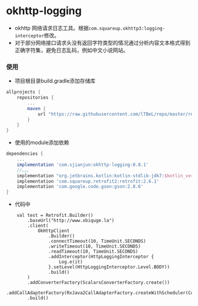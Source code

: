 # okhttp-logging
- okhttp 网络请求日志工具。根据`com.squareup.okhttp3:logging-interceptor`修改。
- 对于部分网络接口请求头没有返回字符类型的情况通过分析内容文本格式得到正确字符集，避免日志乱码，例如中文小说网站。

### 使用
- 项目根目录build.gradle添加存储库
```groovy
allprojects {
    repositories {
        ...
        maven {
            url "https://raw.githubusercontent.com/lTBeL/repo/master/repository"
        }
    }
}
```
- 使用的module添加依赖
```groovy
dependencies {
    ...
    implementation 'com.sjianjun:okhttp-logging:0.0.1'
    //。。。
    implementation "org.jetbrains.kotlin:kotlin-stdlib-jdk7:$kotlin_version"
    implementation 'com.squareup.retrofit2:retrofit:2.6.1'
    implementation 'com.google.code.gson:gson:2.8.6'
}
```
- 代码中
```
    val test = Retrofit.Builder()
        .baseUrl("http://www.xbiquge.la")
        .client(
            OkHttpClient
                .Builder()
                .connectTimeout(10, TimeUnit.SECONDS)
                .writeTimeout(10, TimeUnit.SECONDS)
                .readTimeout(10, TimeUnit.SECONDS)
                .addInterceptor(HttpLoggingInterceptor {
                    Log.e(it)
                }.setLevel(HttpLoggingInterceptor.Level.BODY))
                .build()
        )
        .addConverterFactory(ScalarsConverterFactory.create())
        .addCallAdapterFactory(RxJava2CallAdapterFactory.createWithScheduler(CoroutineScheduler.IO))
        .build()
```

